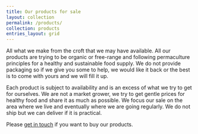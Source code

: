 ```yaml
---
title: Our products for sale
layout: collection
permalink: /products/
collection: products
entries_layout: grid
---
```

All what we make from the croft that we may have available. All our products are trying to be organic or free-range and following permaculture principles for a healthy and sustainable food supply. We do not provide packaging so if we give you some to help, we would like it back or the best is to come with yours and we will fill it up.

Each product is subject to availability and is an excess of what we try to get for ourselves. We are not a market grower, we try to get gentle prices for healthy food and share it as much as possible.
We focus our sale on the area where we live and eventually where we are going regularly. We do not ship but we can deliver if it is practical.

Please [get in touch](mailto:dsl6a04ab@mozmail.com) if you want to buy our products.
